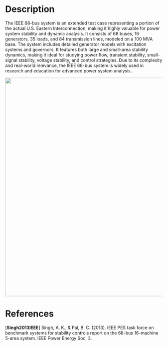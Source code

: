 # Description
The IEEE 68-bus system is an extended test case representing a portion of the actual U.S. Eastern Interconnection, making it highly valuable for power system stability and dynamic analysis. It consists of 68 buses, 16 generators, 35 loads, and 84 transmission lines, modeled on a 100 MVA base. The system includes detailed generator models with excitation systems and governors. It features both large and small-area stability dynamics, making it ideal for studying power flow, transient stability, small-signal stability, voltage stability, and control strategies. Due to its complexity and real-world relevance, the IEEE 68-bus system is widely used in research and education for advanced power system analysis.

<div align="center">
  <img src="https://github.com/user-attachments/assets/821a7ac5-9748-4273-b916-89eeb82a6041" width="700">
</div>

# References
[**Singh2013IEEE**] Singh, A. K., & Pal, B. C. (2013). IEEE PES task force on benchmark systems for stability controls report on the 68-bus 16-machine 5-area system. IEEE Power Energy Soc, 3.
